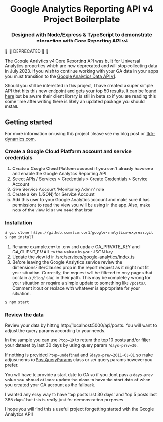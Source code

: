 <h1 align="center">Google Analytics Reporting API v4 Project Boilerplate</h1>

<h3 align="center">Designed with Node/Express & TypeScript to demonstrate interaction with Core Reporting API v4</h3>

:construction: :construction: DEPRECATED :construction: :construction:

The Google Analytics v4 Core Reporting API was built for Universal Analytics properties which are now deprecated and will stop collecting data in July 2023. If you wish to continue working with your GA data in your apps you must transition to the [Google Analytics Data API v1](https://developers.google.com/analytics/devguides/reporting/data/v1).

Should you still be interested in this project, I have created a super simple API that hits this new endpoint and gets your top 50 results. It can be found [here](https://github.com/tcorcor1/google-analytics-ga4-data-api) but be aware their client library is still in beta so if you are reading this some time after writing there is likely an updated package you should install.

## Getting started

For more information on using this project please see my blog post on [tldr-dynamics.com](https://tldr-dynamics.com/blog/google-analytics-express-typescript).

### Create a Google Cloud Platform account and service credentials

1. Create a Google Cloud Platform account if you don't already have one and enable the Google Analytics Reporting API.
2. Select APIs / Services > Credentials > Create Credentials > Service Account
3. Give Service Account 'Monitoring Admin' role
4. Create a key (JSON) for Service Account
5. Add this user to your Google Analytics account and make sure it has permissions to read the view you will be using in the app. Also, make note of the view id as we need that later

### Installation

```sh
$ git clone https://github.com/tcorcor1/google-analytics-express.git
$ npm install
```

1. Rename example.env to .env and update GA_PRIVATE_KEY and GA_CLIENT_EMAIL to the values in your JSON key
2. Update the view id in [/src/services/google-analytics/index.ts](https://github.com/tcorcor1/google-analytics-express-ts/blob/main/src/services/google-analytics/index.ts)
3. Before leaving the Google Analytics service review the dimensionsFilterClauses prop in the report request as it might not fit your situation. Currently, the request will be filtered to only pages that contain a `/blog/` slug in their path. This may be completely wrong for your situation or require a simple update to something like `/posts/`. Comment it out or replace with whatever is appropriate for your situation.

```sh
$ npm start
```

### Review the data

Review your data by hitting http://localhost:5000/api/posts. You will want to adjust the query params according to your needs.

In the sample you can use `?top=10` to return the top 10 posts and/or filter your dataset by last 30 days by using query param `?days-prev=30`.

If nothing is provided `?top=undefined` and `?days-prev=2011-01-01` so make adjustments to [PostQueryParams](https://github.com/tcorcor1/google-analytics-express-ts/blob/main/src/models/posts/index.ts) class or set query params however you prefer.

You will have to provide a start date to GA so if you dont pass a `days-prev` value you should at least update the class to have the start date of when you created your GA account as the fallback.

I wanted any easy way to have 'top posts last 30 days' and 'top 5 posts last 365 days' but this is really just for demonstration purposes.

I hope you will find this a useful project for getting started with the Google Analytics API!
